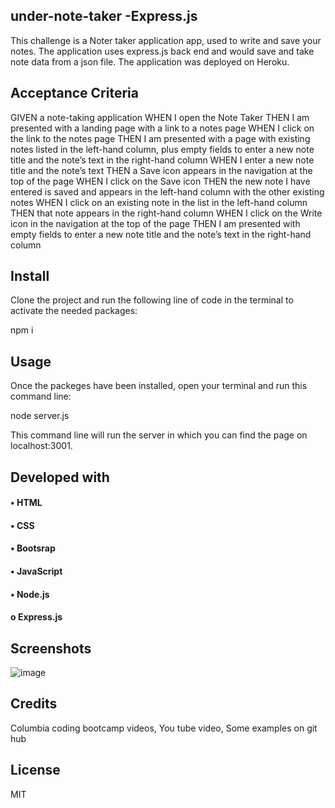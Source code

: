 ## under-note-taker -Express.js

This challenge is a Noter taker application app, used to write and save your notes. The application uses express.js back end and would save and take note data from a json file. The application was deployed on Heroku.

## Acceptance Criteria
GIVEN a note-taking application
WHEN I open the Note Taker
THEN I am presented with a landing page with a link to a notes page
WHEN I click on the link to the notes page
THEN I am presented with a page with existing notes listed in the left-hand column, plus empty fields to enter a new note title and the note’s text in the right-hand column
WHEN I enter a new note title and the note’s text
THEN a Save icon appears in the navigation at the top of the page
WHEN I click on the Save icon
THEN the new note I have entered is saved and appears in the left-hand column with the other existing notes
WHEN I click on an existing note in the list in the left-hand column
THEN that note appears in the right-hand column
WHEN I click on the Write icon in the navigation at the top of the page
THEN I am presented with empty fields to enter a new note title and the note’s text in the right-hand column

## Install
Clone the project and run the following line of code in the terminal to activate the needed packages: 

npm i 

## Usage
Once the packeges have been installed, open your terminal and run this command line: 

node server.js

This command line will run the server in which you can find the page on localhost:3001. 

## Developed with

#### •	HTML
#### •	CSS
#### •  Bootsrap
#### •	JavaScript
#### •	Node.js
#### o	Express.js


## Screenshots
![image](https://user-images.githubusercontent.com/113649566/212430400-3f1905ce-06c4-4ebf-8bc0-9d3933118777.png)


## Credits
Columbia coding bootcamp videos, You tube video, Some examples on git hub
## License
MIT

